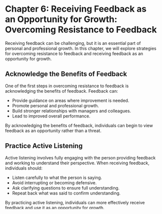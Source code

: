 Chapter 6: Receiving Feedback as an Opportunity for Growth: Overcoming Resistance to Feedback
=============================================================================================

Receiving feedback can be challenging, but it is an essential part of personal and professional growth. In this chapter, we will explore strategies for overcoming resistance to feedback and receiving feedback as an opportunity for growth.

Acknowledge the Benefits of Feedback
------------------------------------

One of the first steps in overcoming resistance to feedback is acknowledging the benefits of feedback. Feedback can:

* Provide guidance on areas where improvement is needed.
* Promote personal and professional growth.
* Build stronger relationships with managers and colleagues.
* Lead to improved overall performance.

By acknowledging the benefits of feedback, individuals can begin to view feedback as an opportunity rather than a threat.

Practice Active Listening
-------------------------

Active listening involves fully engaging with the person providing feedback and working to understand their perspective. When receiving feedback, individuals should:

* Listen carefully to what the person is saying.
* Avoid interrupting or becoming defensive.
* Ask clarifying questions to ensure full understanding.
* Repeat back what was said to confirm understanding.

By practicing active listening, individuals can more effectively receive feedback and use it as an opportunity for growth.

Embrace a Growth Mindset
------------------------

A growth mindset involves viewing challenges and feedback as opportunities for learning and growth, rather than as threats to one's abilities. To embrace a growth mindset when receiving feedback, individuals should:

* View feedback as an opportunity for personal and professional growth.
* Focus on the future and how feedback can lead to improved performance.
* Consider feedback as a way to identify strengths and potential areas for development.

By embracing a growth mindset, individuals can approach feedback with a positive attitude and use it as an opportunity for growth.

Create an Action Plan
---------------------

Receiving feedback is only valuable if it leads to action and improvement. To create an action plan based on feedback, individuals should:

* Reflect on the feedback received and identify specific actions they can take to improve.
* Set realistic goals for improvement and establish a timeline for achieving them.
* Communicate their action plan with the person who provided feedback and request support if needed.

By creating an action plan, individuals can turn feedback into concrete steps towards personal and professional growth.

Conclusion
----------

Receiving feedback can be challenging, but it is essential for personal and professional growth. To overcome resistance to feedback, individuals should acknowledge the benefits of feedback, practice active listening, embrace a growth mindset, and create an action plan based on feedback. By using these strategies, individuals can approach feedback as an opportunity for growth, leading to improved overall performance and organizational success. In the following chapters, we will explore additional techniques for delivering effective feedback that drives performance and supports organizational success.
